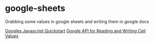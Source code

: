 # google-sheets
Grabbing some values in google sheets and writing them in google docs

[Googles Javascript Quickstart](https://developers.google.com/sheets/api/quickstart/js#python-3.x)
[Google API for Reading and Writing Cell Values](https://developers.google.com/sheets/api/guides/values)
